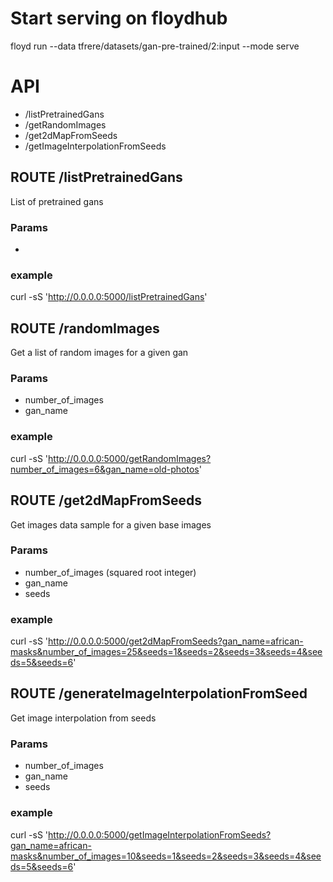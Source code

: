 # Start serving on floydhub

floyd run --data tfrere/datasets/gan-pre-trained/2:input --mode serve


# API 

- /listPretrainedGans
- /getRandomImages
- /get2dMapFromSeeds
- /getImageInterpolationFromSeeds

## ROUTE /listPretrainedGans

List of pretrained gans

### Params
-

### example
curl -sS 'http://0.0.0.0:5000/listPretrainedGans'


## ROUTE /randomImages

Get a list of random images for a given gan

### Params
- number_of_images
- gan_name

### example
curl -sS 'http://0.0.0.0:5000/getRandomImages?number_of_images=6&gan_name=old-photos'


## ROUTE /get2dMapFromSeeds

Get images data sample for a given base images

### Params
- number_of_images (squared root integer)
- gan_name
- seeds

### example
curl -sS 'http://0.0.0.0:5000/get2dMapFromSeeds?gan_name=african-masks&number_of_images=25&seeds=1&seeds=2&seeds=3&seeds=4&seeds=5&seeds=6'


## ROUTE /generateImageInterpolationFromSeed

Get image interpolation from seeds

### Params
- number_of_images
- gan_name
- seeds

### example
curl -sS 'http://0.0.0.0:5000/getImageInterpolationFromSeeds?gan_name=african-masks&number_of_images=10&seeds=1&seeds=2&seeds=3&seeds=4&seeds=5&seeds=6'


